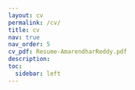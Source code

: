 ```yaml
---
layout: cv
permalink: /cv/
title: cv
nav: true
nav_order: 5
cv_pdf: Resume-AmarendharReddy.pdf
description: 
toc:
  sidebar: left
---
```

